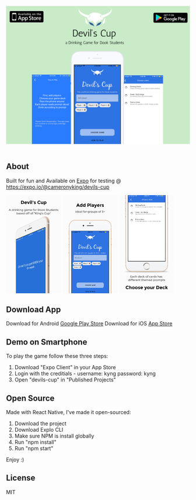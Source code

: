 <div align="center">
    <img src="assets/mockup.png">
</div>
<br>


## About

Built for fun and 
Available on [Expo](https://expo.io/@cameronyking/devils-cup) for testing @ https://expo.io/@cameronyking/devils-cup

<div style="display: inline-block;">
    <img width="30%" src="assets/iPhone/0.jpg">
	<img width="30%" src="assets/iPhone/1.jpg">
	<img width="30%" src="assets/iPhone/2.jpg">
</div>

## Download App

Download for Android [Google Play Store](https://play.google.com/store/apps/details?id=xyz.kyng.devilscup)
Download for iOS [App Store](https://bit.ly/devilscup)

## Demo on Smartphone

To play the game follow these three steps: 
1. Download "Expo Client" in your App Store
2. Login with the creditials -
	username: kyng 
	password: kyng 
3. Open "devils-cup" in "Published Projects"


## Open Source

Made with React Native, I've made it open-sourced:
1. Download the project
2. Download Explo CLI 
3. Make sure NPM is install globally
4. Run "npm install" 
5. Run "npm start"

Enjoy :)

## License

MIT


    
